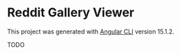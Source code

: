 # Reddit Gallery Viewer

This project was generated with [Angular CLI](https://github.com/angular/angular-cli) version 15.1.2.

TODO
